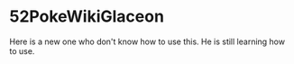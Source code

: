 52PokeWikiGlaceon
=================

Here is a new one who don't know how to use this. He is still learning how to use.
